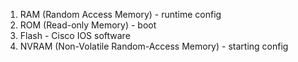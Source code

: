 1) RAM (Random Access Memory) - runtime config
2) ROM (Read-only Memory) - boot
3) Flash - Cisco IOS software
4) NVRAM (Non-Volatile Random-Access Memory) - starting config 